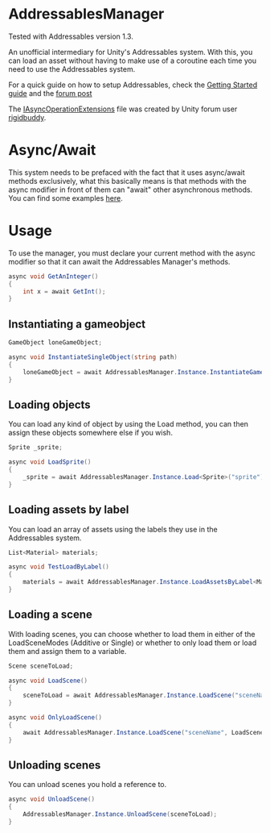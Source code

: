 # AddressablesManager
Tested with Addressables version 1.3.

An unofficial intermediary for Unity's Addressables system. With this, you can load an asset without having to make use of a coroutine each time you need to use the Addressables system.

For a quick guide on how to setup Addressables, check the [Getting Started guide](https://docs.google.com/document/d/1Qdrhi3NdTR_ub5e1NVjzvijCcVlR56e_zCro41KHfyM/edit#heading=h.zfo4zcp1lrzf) and the [forum post](https://forum.unity.com/threads/addressables-are-here.536304/)

The [IAsyncOperationExtensions](https://github.com/Milfeulle/AddressablesManager/blob/master/Assets/AddressablesManager/Scripts/Extensions/IAsyncOperationExtensions.cs) file was created by Unity forum user [rigidbuddy](https://forum.unity.com/threads/async-await-support-for-loading-assets.538898/#post-3553571).

# Async/Await

This system needs to be prefaced with the fact that it uses async/await methods exclusively, what this basically means is that methods with the async modifier in front of them can "await" other asynchronous methods. You can find some examples [here](https://www.dotnetperls.com/async).

# Usage

To use the manager, you must declare your current method with the async modifier so that it can await the Addressables Manager's methods.

```c#
async void GetAnInteger()
{
    int x = await GetInt();
}
```

## Instantiating a gameobject

```c#
GameObject loneGameObject;

async void InstantiateSingleObject(string path)
{
    loneGameObject = await AddressablesManager.Instance.InstantiateGameObject(path);
}
```

## Loading objects

You can load any kind of object by using the Load<T> method, you can then assign these objects somewhere else if you wish.

```c#
Sprite _sprite;

async void LoadSprite()
{
    _sprite = await AddressablesManager.Instance.Load<Sprite>("sprite");
}
```

## Loading assets by label

You can load an array of assets using the labels they use in the Addressables system.

```c#
List<Material> materials;

async void TestLoadByLabel()
{
    materials = await AddressablesManager.Instance.LoadAssetsByLabel<Material>("materials");
}
```

## Loading a scene

With loading scenes, you can choose whether to load them in either of the LoadSceneModes (Additive or Single) or whether to only load them or load them and assign them to a variable.

```c#
Scene sceneToLoad;

async void LoadScene()
{
    sceneToLoad = await AddressablesManager.Instance.LoadScene("sceneName", LoadSceneMode.Additive);
}

async void OnlyLoadScene()
{
    await AddressablesManager.Instance.LoadScene("sceneName", LoadSceneMode.Additive);
}
```

## Unloading scenes

You can unload scenes you hold a reference to.

```c#
async void UnloadScene()
{
    AddressablesManager.Instance.UnloadScene(sceneToLoad);
}
```
